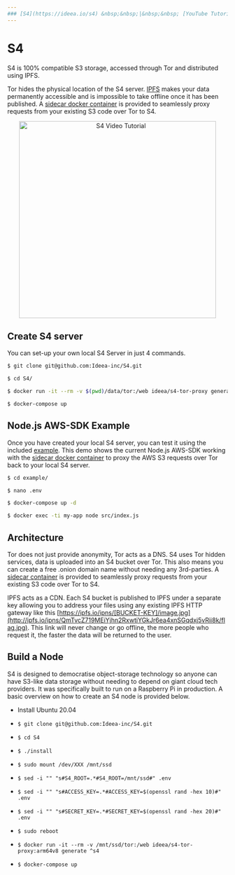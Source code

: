 ```yaml
---
### [S4](https://ideea.io/s4) &nbsp;&nbsp;|&nbsp;&nbsp; [YouTube Tutorial](https://youtu.be/RMNjpAmCvcQ) &nbsp;&nbsp;|&nbsp;&nbsp; [Hire Me](https://ideea.io/about#hire-me)
---
```



# S4
S4 is 100% compatible S3 storage, accessed through Tor and distributed using IPFS.

Tor hides the physical location of the S4 server. [IPFS](https://github.com/ipfs/ipfs) makes your data permanently accessible and is impossible to take offline once it has been published. A [sidecar docker container](https://github.com/Ideea-inc/s4-client) is provided to seamlessly proxy requests from your existing S3 code over Tor to S4.


<p align="center">
<a href="https://youtu.be/RMNjpAmCvcQ">
<img width="450" src="http://i3.ytimg.com/vi/RMNjpAmCvcQ/maxresdefault.jpg" alt="S4 Video Tutorial">
</a>
</p>

## Create S4 server
You can set-up your own local S4 Server in just 4 commands.
```sh
$ git clone git@github.com:Ideea-inc/S4.git

$ cd S4/

$ docker run -it --rm -v $(pwd)/data/tor:/web ideea/s4-tor-proxy generate ^s4

$ docker-compose up
```
## Node.js AWS-SDK Example
Once you have created your local S4 server, you can test it using the included [example](https://github.com/Ideea-inc/S4/blob/master/example/src/index.js). This demo shows the current Node.js AWS-SDK working with the [sidecar docker container](https://github.com/Ideea-inc/s4-client) to proxy the AWS S3 requests over Tor back to your local S4 server.

```sh
$ cd example/

$ nano .env

$ docker-compose up -d

$ docker exec -ti my-app node src/index.js
```

## Architecture
Tor does not just provide anonymity, Tor acts as a DNS. S4 uses Tor hidden services, data is uploaded into an S4 bucket over Tor. This also means you can create a free .onion domain name without needing any 3rd-parties. A [sidecar container](https://github.com/Ideea-inc/s4-client) is provided to seamlessly proxy requests from your existing S3 code over Tor to S4.

IPFS acts as a CDN. Each S4 bucket is published to IPFS under a separate key allowing you to address your files using any existing IPFS HTTP gateway like this [https://ipfs.io/ipns/[BUCKET-KEY]/image.jpg](http://ipfs.io/ipns/QmTvcZ719MEiYjhn2RxwtiYGkJr6ea4xnSGqdxj5vRii8k/flag.jpg). This link will never change or go offline, the more people who request it, the faster the data will be returned to the user.


## Build a Node
S4 is designed to democratise object-storage technology so anyone can have S3-like data storage without needing to depend on giant cloud tech providers. It was specifically built to run on a Raspberry Pi in production. A basic overview on how to create an S4 node is provided below.

- Install Ubuntu 20.04

-  `$ git clone git@github.com:Ideea-inc/S4.git`

-  `$ cd S4`

-  `$ ./install` 

-  `$ sudo mount /dev/XXX /mnt/ssd`

-  `$ sed -i "" "s#S4_ROOT=.*#S4_ROOT=/mnt/ssd#" .env`

-  `$ sed -i "" "s#ACCESS_KEY=.*#ACCESS_KEY=$(openssl rand -hex 10)#" .env`

-  `$ sed -i "" "s#SECRET_KEY=.*#SECRET_KEY=$(openssl rand -hex 20)#" .env`

-  `$ sudo reboot`

-  `$ docker run -it --rm -v /mnt/ssd/tor:/web ideea/s4-tor-proxy:arm64v8 generate ^s4`

-  `$ docker-compose up`



